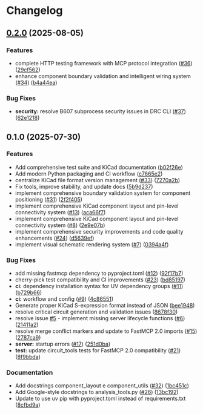 # Changelog

## [0.2.0](https://github.com/laurigates/kicad-mcp/compare/v0.1.0...v0.2.0) (2025-08-05)


### Features

* complete HTTP testing framework with MCP protocol integration ([#36](https://github.com/laurigates/kicad-mcp/issues/36)) ([29cf562](https://github.com/laurigates/kicad-mcp/commit/29cf562e0351f5aea0459226d845f4fc9ff6273b))
* enhance component boundary validation and intelligent wiring system ([#34](https://github.com/laurigates/kicad-mcp/issues/34)) ([b4a44ea](https://github.com/laurigates/kicad-mcp/commit/b4a44eaf99734c7464ae4d8df6e1a059d317e0b2))


### Bug Fixes

* **security:** resolve B607 subprocess security issues in DRC CLI ([#37](https://github.com/laurigates/kicad-mcp/issues/37)) ([62e1218](https://github.com/laurigates/kicad-mcp/commit/62e1218473e34a5a7d1004bf0b8b8e038ae4c2fb))

## 0.1.0 (2025-07-30)


### Features

* Add comprehensive test suite and KiCad documentation ([b02f26e](https://github.com/laurigates/kicad-mcp/commit/b02f26e9dc0d5930d07bead584714caf75742fee))
* Add modern Python packaging and CI workflow ([c7665e2](https://github.com/laurigates/kicad-mcp/commit/c7665e24b02d0efc76ef4b52ef7c28870d3630a3))
* centralize KiCad file format version management ([#33](https://github.com/laurigates/kicad-mcp/issues/33)) ([7270a2b](https://github.com/laurigates/kicad-mcp/commit/7270a2b2f9b0a882248a9f1a22ba89ad2cf40468))
* Fix tools, improve stability, and update docs ([5b9d237](https://github.com/laurigates/kicad-mcp/commit/5b9d237d7d740e9ae433178735bcd795ce0da83d))
* implement comprehensive boundary validation system for component positioning ([#31](https://github.com/laurigates/kicad-mcp/issues/31)) ([2f2f405](https://github.com/laurigates/kicad-mcp/commit/2f2f4050df3efb420893358bbfdcd9263f46579d))
* implement comprehensive KiCad component layout and pin-level connectivity system ([#13](https://github.com/laurigates/kicad-mcp/issues/13)) ([aca66f7](https://github.com/laurigates/kicad-mcp/commit/aca66f7f54c94d3d9c2a37359613a41905a84031))
* implement comprehensive KiCad component layout and pin-level connectivity system ([#8](https://github.com/laurigates/kicad-mcp/issues/8)) ([2e9e07b](https://github.com/laurigates/kicad-mcp/commit/2e9e07b64ba742e4571da5527c16c9f76f1b8417))
* implement comprehensive security improvements and code quality enhancements ([#24](https://github.com/laurigates/kicad-mcp/issues/24)) ([d5639ef](https://github.com/laurigates/kicad-mcp/commit/d5639eff751aa32d58eba188f476dfcf4dde9c01))
* implement visual schematic rendering system ([#7](https://github.com/laurigates/kicad-mcp/issues/7)) ([0394a4f](https://github.com/laurigates/kicad-mcp/commit/0394a4f94f660eafd8e712120f6c7d37b648b0f5))


### Bug Fixes

* add missing fastmcp dependency to pyproject.toml ([#12](https://github.com/laurigates/kicad-mcp/issues/12)) ([92f17b7](https://github.com/laurigates/kicad-mcp/commit/92f17b798f9570d4f53ab4b7c5ac3872b22292ae))
* cherry-pick test compatibility and CI improvements ([#23](https://github.com/laurigates/kicad-mcp/issues/23)) ([bd85197](https://github.com/laurigates/kicad-mcp/commit/bd851972a8ae441ad4e8a9584225ce6b6fe94d5f))
* **ci:** dependency installation syntax for UV dependency groups ([#11](https://github.com/laurigates/kicad-mcp/issues/11)) ([b729b66](https://github.com/laurigates/kicad-mcp/commit/b729b663501011cccd843ea0398b6e0f0a0055fe))
* **ci:** workflow and config ([#9](https://github.com/laurigates/kicad-mcp/issues/9)) ([4c86551](https://github.com/laurigates/kicad-mcp/commit/4c86551af6075ec34a7ffab768bf908a9dd7a84d))
* Generate proper KiCad S-expression format instead of JSON ([bee1948](https://github.com/laurigates/kicad-mcp/commit/bee1948981eb4829887584c599be2cdd5ff326b6))
* resolve critical circuit generation and validation issues ([8678f30](https://github.com/laurigates/kicad-mcp/commit/8678f30fbf395f7f56d964246ce54c95153fe933))
* resolve issue [#5](https://github.com/laurigates/kicad-mcp/issues/5) - implement missing server lifecycle functions ([#6](https://github.com/laurigates/kicad-mcp/issues/6)) ([21411a2](https://github.com/laurigates/kicad-mcp/commit/21411a2392ae4c7038fc5c14b9605affdf84e852))
* resolve merge conflict markers and update to FastMCP 2.0 imports ([#15](https://github.com/laurigates/kicad-mcp/issues/15)) ([2787ca9](https://github.com/laurigates/kicad-mcp/commit/2787ca9ffd31ecaee62f1c463063a40a8a5c4334))
* **server:** startup errors ([#17](https://github.com/laurigates/kicad-mcp/issues/17)) ([251d0ba](https://github.com/laurigates/kicad-mcp/commit/251d0baa11895c29e42b5ddd1a3d5623a5c9f54e))
* **test:** update circuit_tools tests for FastMCP 2.0 compatibility ([#21](https://github.com/laurigates/kicad-mcp/issues/21)) ([8f9bbda](https://github.com/laurigates/kicad-mcp/commit/8f9bbda5324d1e0a4ff04c510477175c19a634d4))


### Documentation

* Add docstrings component_layout e component_utils ([#32](https://github.com/laurigates/kicad-mcp/issues/32)) ([1bc451c](https://github.com/laurigates/kicad-mcp/commit/1bc451c9a322ee2fba1988681715b0efeace51ab))
* Add Google-style docstrings to analysis_tools.py ([#26](https://github.com/laurigates/kicad-mcp/issues/26)) ([13bc192](https://github.com/laurigates/kicad-mcp/commit/13bc1923cf455adefddee07b5b33be0e56542e28))
* Update to use uv pip with pyproject.toml instead of requirements.txt ([8cfbd9a](https://github.com/laurigates/kicad-mcp/commit/8cfbd9a61dca9900c817b17f356536c3ab684c0e))

